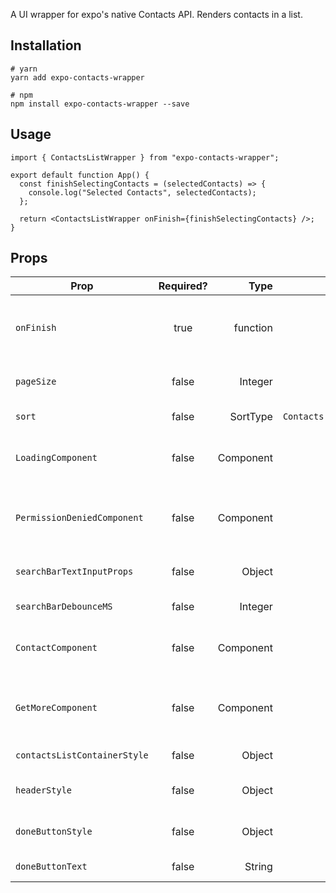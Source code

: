 A UI wrapper for expo's native Contacts API. Renders contacts in a list.

## Installation
```
# yarn
yarn add expo-contacts-wrapper

# npm
npm install expo-contacts-wrapper --save
```

## Usage
```
import { ContactsListWrapper } from "expo-contacts-wrapper";

export default function App() {
  const finishSelectingContacts = (selectedContacts) => {
    console.log("Selected Contacts", selectedContacts);
  };

  return <ContactsListWrapper onFinish={finishSelectingContacts} />;
}
```

## Props
| Prop        | Required?     | Type  | Default | Description |
| ------------- |:-------------:| -----:| ------:| ----------------:|
| `onFinish`  | true | function | None |  Callback when user is done adding contacts. First argument is array of contacts. |
| `pageSize` | false | Integer | 50 | How many contacts to load per page. |
| `sort` | false | SortType | `Contacts.SortTypes.LastName` | Sort type provided by Expo. |
| `LoadingComponent` | false | Component | | Component to show while contacts are loading. |
| `PermissionDeniedComponent` | false | Component | | Component to show when permission to the Contacts list is denied. |
| `searchBarTextInputProps` | false | Object | None | Set of props to pass to `InputText` search box. |
| `searchBarDebounceMS` | false | Integer | 500 | Debounce timer on the search bar. |
| `ContactComponent` | false | Component | | Custom component to render a contact in the list. |
| `GetMoreComponent` | false | Component | ActivityIndicator | Component to display at bottom of the list when there are more contacts to load. |
| `contactsListContainerStyle` | false | Object | | Styling for list container. |
| `headerStyle` | false | Object | | Styling for header containing "done" button. |
| `doneButtonStyle` | false | Object | | Styling for done button (`TouchableOpacity`. |
| `doneButtonText` | false | String | "Done" | Text content of the done button. |
